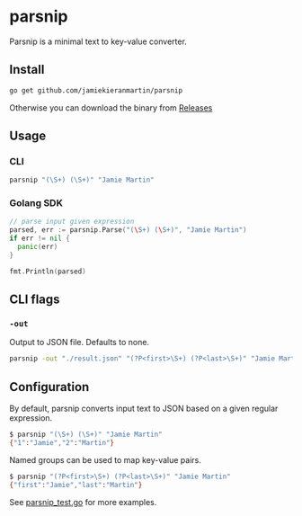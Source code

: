 # parsnip

Parsnip is a minimal text to key-value converter.

## Install

```bash
go get github.com/jamiekieranmartin/parsnip
```

Otherwise you can download the binary from [Releases](https://github.com/jamiekieranmartin/parsnip/releases)

## Usage

### CLI

```bash
parsnip "(\S+) (\S+)" "Jamie Martin"
```

### Golang SDK

```go
// parse input given expression
parsed, err := parsnip.Parse("(\S+) (\S+)", "Jamie Martin")
if err != nil {
  panic(err)
}

fmt.Println(parsed)
```

## CLI flags

### `-out`

Output to JSON file. Defaults to none.

```bash
parsnip -out "./result.json" "(?P<first>\S+) (?P<last>\S+)" "Jamie Martin"
```

## Configuration

By default, parsnip converts input text to JSON based on a given regular expression.

```bash
$ parsnip "(\S+) (\S+)" "Jamie Martin"
{"1":"Jamie","2":"Martin"}
```

Named groups can be used to map key-value pairs.

```bash
$ parsnip "(?P<first>\S+) (?P<last>\S+)" "Jamie Martin"
{"first":"Jamie","last":"Martin"}
```

See [parsnip_test.go](./parsnip_test.go) for more examples.
